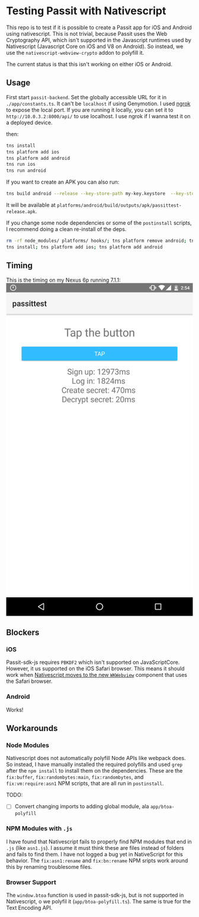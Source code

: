 # Testing Passit with Nativescript

This repo is to test if it is possible to create a Passit app for iOS and Android using nativescript.
This is not trivial, because Passit uses the Web Cryptography API, which isn't supported in the Javascript
runtimes used by Nativescript (Javascript Core on iOS and V8 on Android). So instead, we use the
`nativescript-webview-crypto` addon to polyfill it.


The current status is that this isn't working on either iOS or Android.


## Usage

First start `passit-backend`. Set the globally accessible URL for it in
`./app/constants.ts`. It can't be `localhost` if using Genymotion.
I used [ngrok](https://ngrok.com/) to expose the local port. If you are
 running it locally, you can set it to `http://10.0.3.2:8000/api/`
to use localhost. I  use ngrok if I wanna test it on a deployed device.

then:

```bash
tns install
tns platform add ios
tns platform add android
tns run ios
tns run android
```


If you want to create an APK you can also run:

```bash
tns build android --release --key-store-path my-key.keystore  --key-store-alias prod --key-store-alias-password saul123 --key-store-password saul123
```

It will be available at `platforms/android/build/outputs/apk/passittest-release.apk`.

If you change some node dependencies or some of the `postinstall` scripts, I recommend
doing a clean re-install of the deps.


```bash
rm -rf node_modules/ platforms/ hooks/; tns platform remove android; tns platform remove android
tns install; tns platform add ios; tns platform add android
```

## Timing

This is the timing on my Nexus 6p running 7.1.1: ![](Screenshot_20161230-145447.png)


## Blockers

### iOS

Passit-sdk-js requires `PBKDF2` which isn't supported on JavaScriptCore. However,
it us supported on the iOS Safari browser. This means it should work when
[Nativescript moves to the new `WKWebview`](https://github.com/NativeScript/NativeScript/issues/1287)
component that uses the Safari browser.


### Android
Works!

## Workarounds

### Node Modules
Nativescript does not automatically polyfill Node APIs like webpack does.
So instead, I have manually installed the required polyfills and used `grep`
after the `npm install` to install them on the dependencies. These  are the
`fix:buffer`, `fix:randombytes:main`, `fix:randombytes`, and `fix:vm:require:asn1`
NPM scripts, that are all run in `postinstall`.

TODO:
- [ ] Convert changing imports to adding global module, ala `app/btoa-polyfill`

### NPM Modules with `.js`
I have found that Nativescript fails to properly find NPM modules that end in `.js` (like `asn1.js`).
I assume it must think these are files instead of folders and fails to find them. I have not
logged a bug yet in NativeScript for this behavior. The `fix:asn1:rename` and `fix:bn:rename`
NPM sripts work around this by renaming troublesome files.

### Browser Support

The `window.btoa` function is used in passit-sdk-js, but is not supported in
Nativescript, o we polyfil it (`app/btoa-polyfill.ts`). The same is true for
the Text Encoding API.
